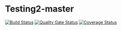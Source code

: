 # Testing2-master
 [![Build Status](https://travis-ci.com/deadman23ru/Testing2-master.svg?branch=main)](https://travis-ci.com/deadman23ru/Testing2-master)
[![Quality Gate Status](https://sonarcloud.io/api/project_badges/measure?project=deadman23ru_Testing2-master&metric=alert_status)](https://sonarcloud.io/dashboard?id=deadman23ru_Testing2-master)
[![Coverage Status](https://coveralls.io/repos/github/deadman23ru/Testing2-master/badge.svg?branch=main)](https://coveralls.io/github/deadman23ru/Testing2-master?branch=main)
